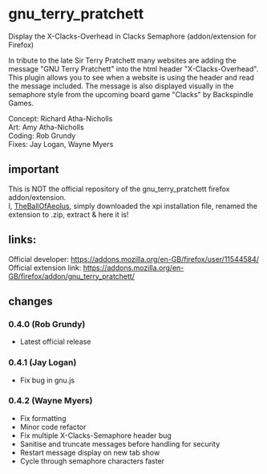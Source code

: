 # gnu_terry_pratchett

Display the X-Clacks-Overhead in Clacks Semaphore (addon/extension for Firefox)

In tribute to the late Sir Terry Pratchett many websites are adding the message "GNU Terry Pratchett" into the html header "X-Clacks-Overhead". This plugin allows you to see when a website is using the header and read the message included. The message is also displayed visually in the semaphore style from the upcoming board game "Clacks" by Backspindle Games.

Concept: Richard Atha-Nicholls  
Art: Amy Atha-Nicholls  
Coding: Rob Grundy  
Fixes: Jay Logan, Wayne Myers

## important
This is NOT the official repository of the gnu_terry_pratchett firefox addon/extension.  
I, [TheBallOfAeolus](https://github.com/TheBallOfAeolus), simply downloaded the xpi installation file, renamed the extension to .zip, extract & here it is!

## links:
Official developer: https://addons.mozilla.org/en-GB/firefox/user/11544584/  
Official extension link: https://addons.mozilla.org/en-GB/firefox/addon/gnu_terry_pratchett/

## changes

### 0.4.0 (Rob Grundy)

* Latest official release

### 0.4.1 (Jay Logan)

* Fix bug in gnu.js

### 0.4.2 (Wayne Myers)

* Fix formatting
* Minor code refactor
* Fix multiple X-Clacks-Semaphore header bug
* Sanitise and truncate messages before handling for security
* Restart message display on new tab show
* Cycle through semaphore characters faster
